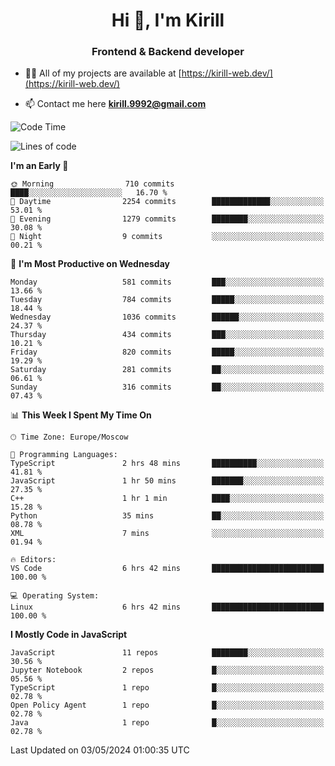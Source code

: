 <h1 align="center">Hi 👋, I'm Kirill</h1>
<h3 align="center">Frontend & Backend developer</h3>

- 👨‍💻 All of my projects are available at [https://kirill-web.dev/](https://kirill-web.dev/)

- 📫 Contact me here **kirill.9992@gmail.com**











<!--START_SECTION:waka-->
![Code Time](http://img.shields.io/badge/Code%20Time-1%2C765%20hrs%2052%20mins-blue)

![Lines of code](https://img.shields.io/badge/From%20Hello%20World%20I%27ve%20Written-4.5%20million%20lines%20of%20code-blue)

**I'm an Early 🐤** 

```text
🌞 Morning                710 commits         ████░░░░░░░░░░░░░░░░░░░░░   16.70 % 
🌆 Daytime                2254 commits        █████████████░░░░░░░░░░░░   53.01 % 
🌃 Evening                1279 commits        ████████░░░░░░░░░░░░░░░░░   30.08 % 
🌙 Night                  9 commits           ░░░░░░░░░░░░░░░░░░░░░░░░░   00.21 % 
```
📅 **I'm Most Productive on Wednesday** 

```text
Monday                   581 commits         ███░░░░░░░░░░░░░░░░░░░░░░   13.66 % 
Tuesday                  784 commits         █████░░░░░░░░░░░░░░░░░░░░   18.44 % 
Wednesday                1036 commits        ██████░░░░░░░░░░░░░░░░░░░   24.37 % 
Thursday                 434 commits         ███░░░░░░░░░░░░░░░░░░░░░░   10.21 % 
Friday                   820 commits         █████░░░░░░░░░░░░░░░░░░░░   19.29 % 
Saturday                 281 commits         ██░░░░░░░░░░░░░░░░░░░░░░░   06.61 % 
Sunday                   316 commits         ██░░░░░░░░░░░░░░░░░░░░░░░   07.43 % 
```


📊 **This Week I Spent My Time On** 

```text
🕑︎ Time Zone: Europe/Moscow

💬 Programming Languages: 
TypeScript               2 hrs 48 mins       ██████████░░░░░░░░░░░░░░░   41.81 % 
JavaScript               1 hr 50 mins        ███████░░░░░░░░░░░░░░░░░░   27.35 % 
C++                      1 hr 1 min          ████░░░░░░░░░░░░░░░░░░░░░   15.28 % 
Python                   35 mins             ██░░░░░░░░░░░░░░░░░░░░░░░   08.78 % 
XML                      7 mins              ░░░░░░░░░░░░░░░░░░░░░░░░░   01.94 % 

🔥 Editors: 
VS Code                  6 hrs 42 mins       █████████████████████████   100.00 % 

💻 Operating System: 
Linux                    6 hrs 42 mins       █████████████████████████   100.00 % 
```

**I Mostly Code in JavaScript** 

```text
JavaScript               11 repos            ████████░░░░░░░░░░░░░░░░░   30.56 % 
Jupyter Notebook         2 repos             █░░░░░░░░░░░░░░░░░░░░░░░░   05.56 % 
TypeScript               1 repo              █░░░░░░░░░░░░░░░░░░░░░░░░   02.78 % 
Open Policy Agent        1 repo              █░░░░░░░░░░░░░░░░░░░░░░░░   02.78 % 
Java                     1 repo              █░░░░░░░░░░░░░░░░░░░░░░░░   02.78 % 
```




 Last Updated on 03/05/2024 01:00:35 UTC
<!--END_SECTION:waka-->
